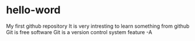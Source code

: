 # hello-word
My first github repository
It is very intresting to learn something from github
Git is free software
Git is a version control system
feature -A